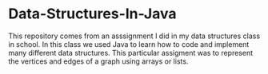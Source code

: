# Data-Structures-In-Java

This repository comes from an asssignment I did in my data structures class in school.
In this class we used Java to learn how to code and implement many different data structures.
This particular assigment was to represent the vertices and edges of a graph using arrays or lists.
